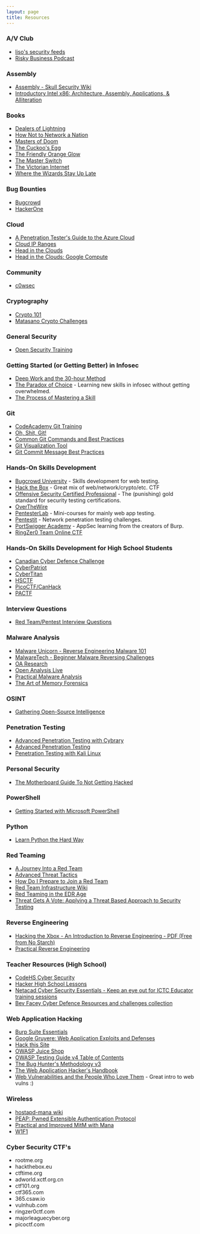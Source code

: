 ```yaml
---
layout: page
title: Resources
---
```


### A/V Club

* [liso's security feeds](http://feedly.com/liso/Security)
* [Risky Business Podcast](https://risky.biz)

### Assembly

* [Assembly - Skull Security Wiki](https://wiki.skullsecurity.org/Assembly)
* [Introductory Intel x86: Architecture, Assembly, Applications, & Alliteration](http://www.opensecuritytraining.info/IntroX86.html)

### Books

* [Dealers of Lightning](https://www.amazon.ca/Dealers-Lightning-Xerox-PARC-Computer/dp/0887309895/)
* [How Not to Network a Nation](https://www.amazon.com/How-Not-Network-Nation-Information/dp/0262034182)
* [Masters of Doom](https://www.amazon.ca/Masters-Doom-Created-Transformed-Culture/dp/0812972155/)
* [The Cuckoo's Egg](https://www.amazon.ca/Cuckoos-Egg-Tracking-Computer-Espionage/dp/1416507787/)
* [The Friendly Orange Glow](https://www.amazon.ca/dp/1101871555/)
* [The Master Switch](https://www.amazon.com/Master-Switch-Rise-Information-Empires/dp/0307390993)
* [The Victorian Internet](https://www.amazon.ca/Victorian-Internet-Remarkable-Nineteenth-line/dp/162040592X/)
* [Where the Wizards Stay Up Late](https://www.amazon.ca/Where-Wizards-Stay-Up-Late/dp/0684832674/)

### Bug Bounties

* [Bugcrowd](https://bugcrowd.com)
* [HackerOne](https://hackerone.com)

### Cloud

* [A Penetration Tester's Guide to the Azure Cloud](https://labs.mwrinfosecurity.com/assets/BlogFiles/mwri-a-penetration-testers-guide-to-the-azure-cloud-v1.2.pdf)
* [Cloud IP Ranges](https://github.com/chrismaddalena/UsefulScripts/blob/master/UpdateCloudIPs.py)
* [Head in the Clouds](https://posts.specterops.io/head-in-the-clouds-bd038bb69e48?gi=68d956a73787)
* [Head in the Clouds: Google Compute](https://posts.specterops.io/clouds-google-compute-cheatsheet-c063316d0c2b?gi=28680c942a96)

### Community

* [c0wsec](https://www.c0wsec.ca)

### Cryptography

* [Crypto 101](https://www.crypto101.io/)
* [Matasano Crypto Challenges](http://cryptopals.com/)

### General Security

* [Open Security Training](http://opensecuritytraining.info/Training.html)

### Getting Started (or Getting Better) in Infosec

* [Deep Work and the 30-hour Method](https://azeria-labs.com/the-importance-of-deep-work-the-30-hour-method-for-learning-a-new-skill/)
* [The Paradox of Choice](https://azeria-labs.com/paradox-of-choice/) - Learning new skills in infosec without getting overwhelmed.
* [The Process of Mastering a Skill](https://azeria-labs.com/the-process-of-mastering-a-skill/)

### Git

* [CodeAcademy Git Training](https://www.codecademy.com/learn/learn-git)
* [Oh, Shit, Git!](http://ohshitgit.com/)
* [Common Git Commands and Best Practices](https://medium.freecodecamp.org/git-cheat-sheet-and-best-practices-c6ce5321f52)
* [Git Visualization Tool](https://git-school.github.io/visualizing-git/#free)
* [Git Commit Message Best Practices](https://chris.beams.io/posts/git-commit/)

### Hands-On Skills Development

* [Bugcrowd University](https://www.bugcrowd.com/university/) - Skills development for web testing.
* [Hack the Box](https://hackthebox.eu) - Great mix of web/network/crypto/etc. CTF
* [Offensive Security Certified Professional](https://www.offensive-security.com/information-security-certifications/oscp-offensive-security-certified-professional/) - The (punishing) gold standard for security testing certifications.
* [OverTheWire](https://overthewire.org/wargames/)
* [PentesterLab](https://www.pentesterlab.com) - Mini-courses for mainly web app testing.
* [Pentestit](https://lab.pentestit.ru) - Network penetration testing challenges.
* [PortSwigger Academy](https://portswigger.net/web-security) - AppSec learning from the creators of Burp.
* [RingZer0 Team Online CTF](https://ringzer0team.com/)

### Hands-On Skills Development for High School Students

* [Canadian Cyber Defence Challenge](https://www.cyberdefencechallenge.ca/)
* [CyberPatriot](https://www.uscyberpatriot.org/)
* [CyberTitan](https://www.cybertitan.ca/index.php/about/what-is-cybertitan/)
* [HSCTF](https://hsctf.com/)
* [PicoCTF/CanHack](https://picoctf.com/)
* [PACTF](https://2019.pactf.com/)

### Interview Questions

* [Red Team/Pentest Interview Questions](https://github.com/WebBreacher/offensiveinterview)

### Malware Analysis

* [Malware Unicorn - Reverse Engineering Malware 101](https://securedorg.github.io/RE101/)
* [MalwareTech - Beginner Malware Reversing Challenges](https://www.malwaretech.com/beginner-malware-reversing-challenges)
* [OA Research](https://oalabs.openanalysis.net/tag/research/)
* [Open Analysis Live](https://www.youtube.com/channel/UC--DwaiMV-jtO-6EvmKOnqg)
* [Practical Malware Analysis](https://www.amazon.ca/Practical-Malware-Analysis-Hands-Dissecting/dp/1593272901/)
* [The Art of Memory Forensics](https://www.amazon.ca/Art-Memory-Forensics-Detecting-Malware/dp/1118825098)

### OSINT

* [Gathering Open-Source Intelligence](https://posts.specterops.io/gathering-open-source-intelligence-bee58de48e05)

### Penetration Testing

* [Advanced Penetration Testing with Cybrary](https://www.cybrary.it/course/advanced-penetration-testing/)
* [Advanced Penetration Testing](https://www.cybrary.it/course/advanced-penetration-testing/)
* [Penetration Testing with Kali Linux](https://www.offensive-security.com/information-security-training/penetration-testing-training-kali-linux/)

### Personal Security

* [The Motherboard Guide To Not Getting Hacked](https://motherboard.vice.com/en_us/article/d3devm/motherboard-guide-to-not-getting-hacked-online-safety-guide)

### PowerShell

* [Getting Started with Microsoft PowerShell](https://mva.microsoft.com/en-US/training-courses/getting-started-with-microsoft-powershell-8276?l=r54IrOWy_2304984382)

### Python

* [Learn Python the Hard Way](https://www.learnpythonthehardway.com)

### Red Teaming

* [A Journey Into a Red Team](https://ringzer0team.com/d/A-Journey-Into-a-RedTeam-2018.pdf)
* [Advanced Threat Tactics](https://www.youtube.com/playlist?list=PL9HO6M_MU2nf8Fa5bVefBW-9bg5Rx94_c)
* [How Do I Prepare to Join a Red Team](https://medium.com/@redteamwrangler/how-do-i-prepare-to-join-a-red-team-d74ffb5fdbe6)
* [Red Team Infrastructure Wiki](https://github.com/bluscreenofjeff/Red-Team-Infrastructure-Wiki)
* [Red Teaming in the EDR Age](https://www.youtube.com/watch?v=l8nkXCOYQC4)
* [Threat Gets A Vote: Applying a Threat Based Approach to Security Testing](http://threatexpress.com/2018/06/threat-gets-a-vote-applying-a-threat-based-approach-to-security-testing/)

### Reverse Engineering

* [Hacking the Xbox - An Introduction to Reverse Engineering - PDF (Free from No Starch)](https://bunniefoo.com/nostarch/HackingTheXbox_Free.pdf)
* [Practical Reverse Engineering](https://www.amazon.ca/Practical-Reverse-Engineering-Reversing-Obfuscation/dp/1118787315)

### Teacher Resources (High School)

* [CodeHS Cyber Security](https://codehs.com/info/curriculum/cybersecurity)
* [Hacker High School Lessons](http://www.hackerhighschool.org/lessons.html)
* [Netacad Cyber Security Essentials - Keep an eye out for ICTC Educator training sessions](https://www.netacad.com/courses/security/cybersecurity-essentials)
* [Bev Facey Cyber Defence Resources and challenges collection](https://www.faceycomputers.com/challenges.html)

### Web Application Hacking

* [Burp Suite Essentials](https://www.packtpub.com/hardware-and-creative/burp-suite-essentials)
* [Google Gruyere: Web Application Exploits and Defenses](https://google-gruyere.appspot.com/)
* [Hack this Site](https://www.hackthissite.org/)
* [OWASP Juice Shop](https://www.owasp.org/index.php/OWASP_Juice_Shop_Project)
* [OWASP Testing Guide v4 Table of Contents](https://www.owasp.org/index.php/OWASP_Testing_Guide_v4_Table_of_Contents)
* [The Bug Hunter's Methodology v3](https://www.youtube.com/watch?v=Qw1nNPiH_Go)
* [The Web Application Hacker's Handbook](https://www.amazon.ca/Web-Application-Hackers-Handbook-Exploiting/dp/1118026470)
* [Web Vulnerabilities and the People Who Love Them](https://tomnomnom.com/talks/webvulns.pdf) - Great intro to web vulns :)

### Wireless

* [hostapd-mana wiki](https://github.com/sensepost/hostapd-mana/wiki)
* [PEAP: Pwned Extensible Authentication Protocol](http://www.willhackforsushi.com/presentations/PEAP_Shmoocon2008_Wright_Antoniewicz.pdf)
* [Practical and Improved MitM with Mana](https://www.youtube.com/watch?v=eYsGyvGxlpI)
* [W1F1](https://w1f1.net)

### Cyber Security CTF's

* rootme.org
* hackthebox.eu
* ctftime.org
* adworld.xctf.org.cn
* ctf101.org
* ctf365.com
* 365.csaw.io
* vulnhub.com
* ringzer0ctf.com
* majorleaguecyber.org
* picoctf.com
